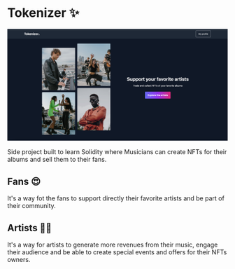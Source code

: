 # Tokenizer ✨

![Readme hero](public/images/reamde_hero.png)

Side project built to learn Solidity where Musicians can create NFTs for their albums and sell them to their fans.

## Fans 😍

It's a way fot the fans to support directly their favorite artists and be part of their community.

## Artists 🦹‍♀️

It's a way for artists to generate more revenues from their music, engage their audience and be able to create special events and offers for their NFTs owners.
